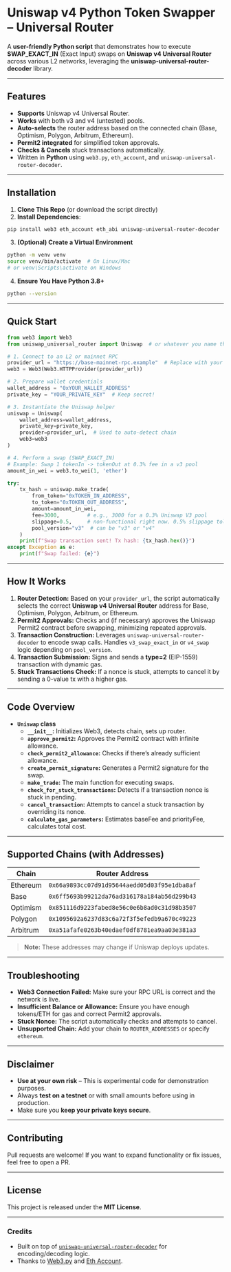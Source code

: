 # Uniswap v4 Python Token Swapper – Universal Router

A **user-friendly Python script** that demonstrates how to execute **SWAP_EXACT_IN** (Exact Input) swaps on **Uniswap v4 Universal Router** across various L2 networks, leveraging the **uniswap-universal-router-decoder** library.

---

## Features
- **Supports** Uniswap v4 Universal Router.
- **Works** with both v3 and v4 (untested) pools.
- **Auto-selects** the router address based on the connected chain (Base, Optimism, Polygon, Arbitrum, Ethereum).
- **Permit2 integrated** for simplified token approvals.
- **Checks & Cancels** stuck transactions automatically.
- Written in **Python** using `web3.py`, `eth_account`, and `uniswap-universal-router-decoder`.

---

## Installation

1. **Clone This Repo** (or download the script directly)
2. **Install Dependencies**:

```bash
pip install web3 eth_account eth_abi uniswap-universal-router-decoder
```

3. **(Optional) Create a Virtual Environment**
```bash
python -m venv venv
source venv/bin/activate  # On Linux/Mac
# or venv\Scripts\activate on Windows
```

4. **Ensure You Have Python 3.8+**
```bash
python --version
```

---

## Quick Start

```python
from web3 import Web3
from uniswap_universal_router import Uniswap  # or whatever you name this script

# 1. Connect to an L2 or mainnet RPC
provider_url = "https://base-mainnet-rpc.example"  # Replace with your provider
web3 = Web3(Web3.HTTPProvider(provider_url))

# 2. Prepare wallet credentials
wallet_address = "0xYOUR_WALLET_ADDRESS"
private_key = "YOUR_PRIVATE_KEY"  # Keep secret!

# 3. Instantiate the Uniswap helper
uniswap = Uniswap(
    wallet_address=wallet_address,
    private_key=private_key,
    provider=provider_url,  # Used to auto-detect chain
    web3=web3
)

# 4. Perform a swap (SWAP_EXACT_IN)
# Example: Swap 1 tokenIn -> tokenOut at 0.3% fee in a v3 pool
amount_in_wei = web3.to_wei(1, 'ether')

try:
    tx_hash = uniswap.make_trade(
        from_token="0xTOKEN_IN_ADDRESS",
        to_token="0xTOKEN_OUT_ADDRESS",
        amount=amount_in_wei,
        fee=3000,         # e.g., 3000 for a 0.3% Uniswap V3 pool
        slippage=0.5,     # non-functional right now. 0.5% slippage tolerance
        pool_version="v3"  # can be "v3" or "v4"
    )
    print(f"Swap transaction sent! Tx hash: {tx_hash.hex()}")
except Exception as e:
    print(f"Swap failed: {e}")
```

---

## How It Works

1. **Router Detection:** Based on your `provider_url`, the script automatically selects the correct **Uniswap v4 Universal Router** address for Base, Optimism, Polygon, Arbitrum, or Ethereum.
2. **Permit2 Approvals:** Checks and (if necessary) approves the Uniswap Permit2 contract before swapping, minimizing repeated approvals.
3. **Transaction Construction:** Leverages `uniswap-universal-router-decoder` to encode swap calls. Handles `v3_swap_exact_in` or `v4_swap` logic depending on `pool_version`.
4. **Transaction Submission:** Signs and sends a **type=2** (EIP-1559) transaction with dynamic gas.
5. **Stuck Transactions Check:** If a nonce is stuck, attempts to cancel it by sending a 0-value tx with a higher gas.

---

## Code Overview

- **`Uniswap` class**
  - **`__init__`:** Initializes Web3, detects chain, sets up router.
  - **`approve_permit2`:** Approves the Permit2 contract with infinite allowance.
  - **`check_permit2_allowance`:** Checks if there’s already sufficient allowance.
  - **`create_permit_signature`:** Generates a Permit2 signature for the swap.
  - **`make_trade`:** The main function for executing swaps.
  - **`check_for_stuck_transactions`:** Detects if a transaction nonce is stuck in pending.
  - **`cancel_transaction`:** Attempts to cancel a stuck transaction by overriding its nonce.
  - **`calculate_gas_parameters`:** Estimates baseFee and priorityFee, calculates total cost.

---

## Supported Chains (with Addresses)
| Chain     | Router Address                                |
|-----------|-----------------------------------------------|
| Ethereum  | `0x66a9893cc07d91d95644aedd05d03f95e1dba8af`   |
| Base      | `0x6ff5693b99212da76ad316178a184ab56d299b43`   |
| Optimism  | `0x851116d9223fabed8e56c0e6b8ad0c31d98b3507`   |
| Polygon   | `0x1095692a6237d83c6a72f3f5efedb9a670c49223`   |
| Arbitrum  | `0xa51afafe0263b40edaef0df8781ea9aa03e381a3`   |

> **Note:** These addresses may change if Uniswap deploys updates.

---

## Troubleshooting
- **Web3 Connection Failed:** Make sure your RPC URL is correct and the network is live.
- **Insufficient Balance or Allowance:** Ensure you have enough tokens/ETH for gas and correct Permit2 approvals.
- **Stuck Nonce:** The script automatically checks and attempts to cancel.
- **Unsupported Chain:** Add your chain to `ROUTER_ADDRESSES` or specify `ethereum`.

---

## Disclaimer
- **Use at your own risk** – This is experimental code for demonstration purposes.
- Always **test on a testnet** or with small amounts before using in production.
- Make sure you **keep your private keys secure**.

---

## Contributing
Pull requests are welcome! If you want to expand functionality or fix issues, feel free to open a PR.

---

## License
This project is released under the **MIT License**.

---

### Credits
- Built on top of [`uniswap-universal-router-decoder`](https://github.com/chain-cogs/uniswap-universal-router-decoder) for encoding/decoding logic.
- Thanks to [Web3.py](https://github.com/ethereum/web3.py/) and [Eth Account](https://github.com/ethereum/eth-account).


